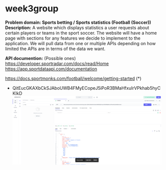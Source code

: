 # week3group

__Problem domain: Sports betting / Sports statistics (Football (Soccer))__
__Description:__
A website which displays statistics a user requests about certain players or teams in the sport soccer.
The website will have a home page with sections for any features we decide to implement to the application.
We will pull data from one or multiple APIs depending on how limited the APIs are in terms of the data we want.

__API documention:__ (Possible ones)
https://developer.sportradar.com/docs/read/Home 
https://app.sportdataapi.com/documentation

https://docs.sportmonks.com/football/welcome/getting-started (*)
- QitEucGKAXbCkSJAboUWB4FMyECopeJ5iPoR3BMaHfxuIrVPkhab5hyCKIkD
![img.png](img.png)
